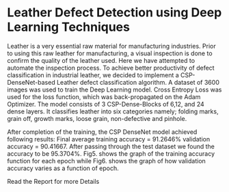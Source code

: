 # Leather Defect Detection using Deep Learning Techniques

Leather is a very essential raw material for manufacturing industries. Prior to using this raw leather for manufacturing, a visual inspection is done to confirm the quality of the leather used. Here we have attempted to automate the inspection process. To achieve better productivity of defect classification in industrial leather, we decided to implement a CSP-DenseNet-based Leather defect classification algorithm. A dataset of 3600 images was used to train the Deep Learning model. Cross Entropy Loss was used for the loss function, which was back-propagated on the Adam Optimizer. The model consists of 3 CSP-Dense-Blocks of 6,12, and 24 dense layers. It classifies leather into six categories namely; folding marks, grain off, growth marks, loose grain, non-defective and pinhole.

After completion of the training, the CSP DenseNet model achieved following results: Final average training accuracy = 91.2646% validation accuracy = 90.41667. After passing through the test dataset we found the accuracy to be 95.3704%. Fig5. shows the graph of the training accuracy function for each epoch while Fig6. shows the graph of how validation accuracy varies as a function of epoch.

Read the Report for more Details
